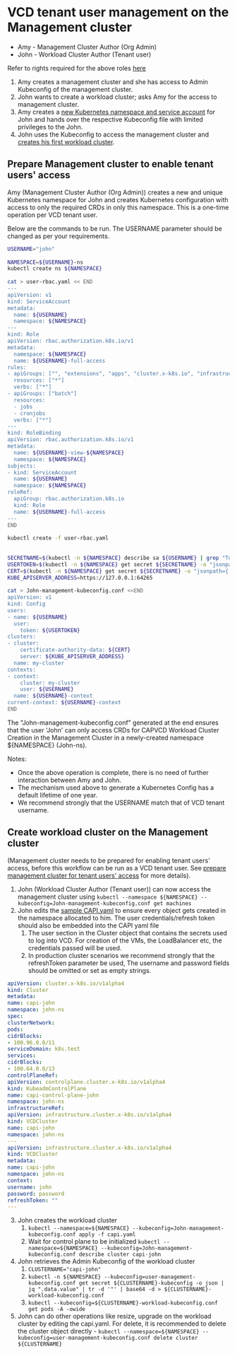 # VCD tenant user management on the Management cluster

* Amy - Management Cluster Author (Org Admin)
* John - Workload Cluster Author (Tenant user)

Refer to rights required for the above roles [here](VCD_SETUP.md#user_role)

1. Amy creates a management cluster and she has access to Admin Kubeconfig of the management cluster.
2. John wants to create a workload cluster; asks Amy for the access to management cluster.
3. Amy creates a [new Kubernetes namespace and service account](#create_K8s_svc_account) for John and hands over the 
   respective Kubeconfig file with limited privileges to the John.
4. John uses the Kubeconfig to access the management cluster and [creates his first workload cluster](#create_workload_cluster).

<a name="create_K8s_svc_account"></a>
## Prepare Management cluster to enable tenant users' access

Amy (Management Cluster Author (Org Admin)) creates a new and unique Kubernetes namespace for John and creates Kubernetes configuration with access to only the 
required CRDs in only this namespace. This is a one-time operation per VCD tenant user.

Below are the commands to be run. The USERNAME parameter should be changed as per your requirements.

```sh
USERNAME="john"
 
NAMESPACE=${USERNAME}-ns
kubectl create ns ${NAMESPACE}
 
cat > user-rbac.yaml << END
---
apiVersion: v1
kind: ServiceAccount
metadata:
  name: ${USERNAME}
  namespace: ${NAMESPACE}
---
kind: Role
apiVersion: rbac.authorization.k8s.io/v1
metadata:
  namespace: ${NAMESPACE}
  name: ${USERNAME}-full-access
rules:
- apiGroups: ["", "extensions", "apps", "cluster.x-k8s.io", "infrastructure.cluster.x-k8s.io", "bootstrap.cluster.x-k8s.io", "controlplane.cluster.x-k8s.io", "apiextensions.k8s.io"]
  resources: ["*"]
  verbs: ["*"]
- apiGroups: ["batch"]
  resources:
  - jobs
  - cronjobs
  verbs: ["*"]
---
kind: RoleBinding
apiVersion: rbac.authorization.k8s.io/v1
metadata:
  name: ${USERNAME}-view-${NAMESPACE}
  namespace: ${NAMESPACE}
subjects:
- kind: ServiceAccount
  name: ${USERNAME}
  namespace: ${NAMESPACE}
roleRef:
  apiGroup: rbac.authorization.k8s.io
  kind: Role
  name: ${USERNAME}-full-access
---
END
 
kubectl create -f user-rbac.yaml
 
 
SECRETNAME=$(kubectl -n ${NAMESPACE} describe sa ${USERNAME} | grep "Tokens" | cut -f2 -d: | tr -d " ")
USERTOKEN=$(kubectl -n ${NAMESPACE} get secret ${SECRETNAME} -o "jsonpath={.data.token}" | base64 -d)
CERT=$(kubectl -n ${NAMESPACE} get secret ${SECRETNAME} -o "jsonpath={.data['ca\.crt']}")
KUBE_APISERVER_ADDRESS=https://127.0.0.1:64265
 
cat > John-management-kubeconfig.conf <<END
apiVersion: v1
kind: Config
users:
- name: ${USERNAME}
  user:
    token: ${USERTOKEN}
clusters:
- cluster:
    certificate-authority-data: ${CERT}
    server: ${KUBE_APISERVER_ADDRESS}
  name: my-cluster
contexts:
- context:
    cluster: my-cluster
    user: ${USERNAME}
  name: ${USERNAME}-context
current-context: ${USERNAME}-context
END
```
The "John-management-kubeconfig.conf" generated at the end ensures that the user 'John' can only access CRDs for 
CAPVCD Workload Cluster Creation in the Management Cluster in a newly-created namespace ${NAMESPACE} (John-ns).

Notes:
* Once the above operation is complete, there is no need of further interaction between Amy and John.
* The mechanism used above to generate a Kubernetes Config has a default lifetime of one year.
* We recommend strongly that the USERNAME match that of VCD tenant username.

<a name="create_workload_cluster"></a>
## Create workload cluster on the Management cluster 

(Management cluster needs to be prepared for enabling tenant users' access, before this workflow can be run as a VCD tenant 
user. See [prepare management cluster for tenant users' access](#create_K8s_svc_account) for more details).

1. John (Workload Cluster Author (Tenant user)) can now access the management cluster using `kubectl --namespace ${NAMESPACE} --kubeconfig=John-management-kubeconfig.conf get machines`
2. John edits the [sample CAPI.yaml](https://github.com/vmware/cluster-api-provider-cloud-director/blob/main/examples/capi-quickstart.yaml) to ensure every object gets created in the namespace allocated to him. The user 
   credentials/refresh token should also be embedded into the CAPI yaml file
    1. The user section in the Cluster object that contains the secrets used to log into VCD. For creation of the VMs, the LoadBalancer etc, the credentials passed will be used.
    2. In production cluster scenarios we recommend strongly that the refreshToken parameter be used, The username and password fields should be omitted or set as empty strings.
```yaml
apiVersion: cluster.x-k8s.io/v1alpha4
kind: Cluster
metadata:
name: capi-john
namespace: john-ns
spec:
clusterNetwork:
pods:
cidrBlocks:
- 100.96.0.0/11
serviceDomain: k8s.test
services:
cidrBlocks:
- 100.64.0.0/13
controlPlaneRef:
apiVersion: controlplane.cluster.x-k8s.io/v1alpha4
kind: KubeadmControlPlane
name: capi-control-plane-john
namespace: john-ns
infrastructureRef:
apiVersion: infrastructure.cluster.x-k8s.io/v1alpha4
kind: VCDCluster
name: capi-john
namespace: john-ns
---
apiVersion: infrastructure.cluster.x-k8s.io/v1alpha4
kind: VCDCluster
metadata:
name: capi-john
namespace: john-ns
context:
username: john
password: password
refreshToken: ""
---
```
3. John creates the workload cluster 
    1. `kubectl --namespace=${NAMESPACE} --kubeconfig=John-management-kubeconfig.conf apply -f capi.yaml`
    2. Wait for control plane to be initialized `kubectl --namespace=${NAMESPACE} --kubeconfig=John-management-kubeconfig.conf describe cluster capi-john`
4. John retrieves the Admin Kubeconfig of the workload cluster 
    1. `CLUSTERNAME="capi-john"`
    2. `kubectl -n ${NAMESPACE} --kubeconfig=user-management-kubeconfig.conf get secret ${CLUSTERNAME}-kubeconfig -o json | jq ".data.value" | tr -d '"' | base64 -d > ${CLUSTERNAME}-workload-kubeconfig.conf`
    3. `kubectl --kubeconfig=${CLUSTERNAME}-workload-kubeconfig.conf get pods -A -owide`
5. John can do other operations like resize, upgrade on the workload cluster by editing the capi.yaml. 
   For delete, it is recommended to delete the cluster object directly - `kubectl --namespace=${NAMESPACE} --kubeconfig=user-management-kubeconfig.conf delete cluster ${CLUSTERNAME}`

